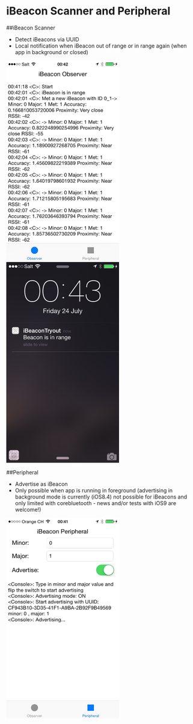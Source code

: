 # iBeacon Scanner and Peripheral
##iBeacon Scanner
- Detect iBeacons via UUID
- Local notification when iBeacon out of range or in range again (when app in background or closed)

<img src="https://raw.githubusercontent.com/gizmou/iBeacon-Scanner-Peripheral/master/screenshots/IMG_0674.jpg" alt="Screenshot1" width="300"/>
<img src="https://raw.githubusercontent.com/gizmou/iBeacon-Scanner-Peripheral/master/screenshots/IMG_0676.jpg" alt="Screenshot2" width="300"/>

##Peripheral
- Advertise as iBeacon
- Only possible when app is running in foreground (advertising in background mode is currently (iOS8.4) not possible for iBeacons and only limited with corebluetooth - news and/or tests with iOS9 are welcome!)

<img src="https://raw.githubusercontent.com/gizmou/iBeacon-Scanner-Peripheral/master/screenshots/IMG_0671.jpg" alt="Screenshot3" width="300"/>

